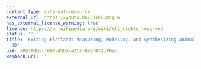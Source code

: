 ```yaml
---
content_type: external-resource
external_url: https://youtu.be/JjFKGQmcgJw
has_external_license_warning: true
license: https://en.wikipedia.org/wiki/All_rights_reserved
status: ''
title: 'Exiting Flatland: Measuring, Modeling, and Synthesizing Animal Behavior in
  3D'
uid: a0b380b1-3688-45b7-a218-8e9f072b76a6
wayback_url: ''
---
```


